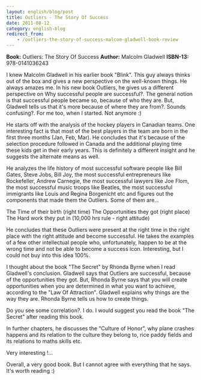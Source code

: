 ```yaml
---
layout: english/blog/post
title: Outliers - The Story Of Success
date: 2011-08-12
category: english-blog
redirect_from:
    - /outliers-the-story-of-success-malcom-gladwell-book-review
---
```


**Book:** Outliers: The Story Of Success
**Author:** Malcolm Gladwell
**ISBN-13:** 978-0141036243

I knew Malcolm Gladwell in his earlier book "Blink". This guy always thinks out of the box and gives a new perspective on the well-known things. He always amazes me. In his new book Outliers, he gives us a different perspective on Why successful people are successful?.  The general notion is that successful people became so, because of who they are. But, Gladwell tells us that it's more because of where they are from?. Sounds confusing?. For me too, when I started. Not anymore :)

He starts off with the analysis of the hockey players in Canadian teams. One interesting fact is that most of the best players in the team are born in the first three months (Jan, Feb, Mar). He concludes that it's because of the selection procedure followed in Canada and the additional playing time these kids get in their early years. This is definitely a different insight and he suggests the alternate means as well.

He analyzes the life history of most successful software people like Bill Gates, Steve Jobs, Bill Joy, the most successful entrepreneurs like Rockefeller, Andrew Carnegie, the most successful lawyers like Joe Flom, the most successful music troops like Beatles, the most successful immigrants like Louis and Regina Borgenicht etc and figures out the components that made them the Outliers. Some of them are...

The Time of their birth (right time)
The Opportunities they got (right place)
The Hard work they put in (10,000 hrs rule - right attitude)

He concludes that these Outliers were present at the right time in the right place with the right attitude and become successful. He takes the examples of a few other intellectual people who, unfortunately, happen to be at the wrong time and not be able to become a success icon. Interesting, but I could not buy into this idea 100%.

I thought about the book "The Secret" by Rhonda Byrne when I read Gladwell's conclusion. Gladwell says that Outliers are successful, because of the opportunities they got. But, Rhonda Byrne says that you will create opportunities when you are determined in what you want to achieve, according to the "Law Of Attraction". Gladwell explains why things are the way they are. Rhonda Byrne tells us how to create things.

Do you see some correlation?. I do. I would suggest you read the book "The Secret" after reading this book.

In further chapters, he discusses the "Culture of Honor", why plane crashes happens and its relation to the culture they belong to, rice paddy fields and its relations to maths skills etc.

Very interesting !...

Overall, a very good book. But I cannot agree with everything that he says. It's worth reading :)
